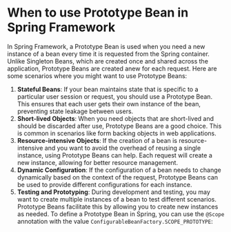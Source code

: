 # When to use Prototype Bean in Spring Framework
In Spring Framework, a Prototype Bean is used when you need a new instance of a bean every time it is requested from the Spring container. Unlike Singleton Beans, which are created once and shared across the application, Prototype Beans are created anew for each request. Here are some scenarios where you might want to use Prototype Beans:
1. **Stateful Beans**: If your bean maintains state that is specific to a particular user session or request, you should use a Prototype Bean. This ensures that each user gets their own instance of the bean, preventing state leakage between users.
2. **Short-lived Objects**: When you need objects that are short-lived and should be discarded after use, Prototype Beans are a good choice. This is common in scenarios like form backing objects in web applications.
3. **Resource-intensive Objects**: If the creation of a bean is resource-intensive and you want to avoid the overhead of reusing a single instance, using Prototype Beans can help. Each request will create a new instance, allowing for better resource management.
4. **Dynamic Configuration**: If the configuration of a bean needs to change dynamically based on the context of the request, Prototype Beans can be used to provide different configurations for each instance.
5. **Testing and Prototyping**: During development and testing, you may want to create multiple instances of a bean to test different scenarios. Prototype Beans facilitate this by allowing you to create new instances as needed.
To define a Prototype Bean in Spring, you can use the `@Scope` annotation with the value `ConfigurableBeanFactory.SCOPE_PROTOTYPE`:
